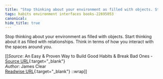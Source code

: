 ```yaml
---
title: "Stop thinking about your environment as filled with objects. Start ..."
tags: habits environment interfaces books-22695053
canonical: 
hide_title: true
---
```


Stop thinking about your environment as filled with objects. Start thinking about it as filled with relationships. Think in terms of how you interact with the spaces around you.


[[_Source_: An Easy & Proven Way to Build Good Habits & Break Bad Ones - [Source URL](){:target="_blank"}<br>
_Author_: James Clear<br>
[Readwise URL](https://readwise.io/open/446271373){:target="_blank"}
::wrap]]